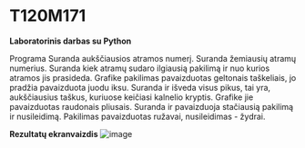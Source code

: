 # T120M171
**Laboratorinis darbas su Python**

Programa Suranda aukščiausios atramos numerį. 
Suranda žemiausių atramų numerius.
Suranda kiek atramų sudaro ilgiausią pakilimą ir nuo kurios atramos jis prasideda. Grafike pakilimas pavaizduotas geltonais taškeliais, jo pradžia pavaizduota juodu iksu.
Suranda ir išveda visus pikus, tai yra, aukščiausius taškus, kuriuose keičiasi kalnelio kryptis. Grafike jie pavaizduotas raudonais pliusais.
Suranda ir pavaizduoja stačiausią pakilimą ir nusileidimą. Pakilimas pavaizduotas ružavai, nusileidimas - žydrai.

**Rezultatų ekranvaizdis**
![image](https://github.com/mariusmeik/T120M171/assets/61392793/67e692e3-bf5c-4910-9410-ab4b7b725c7f)
